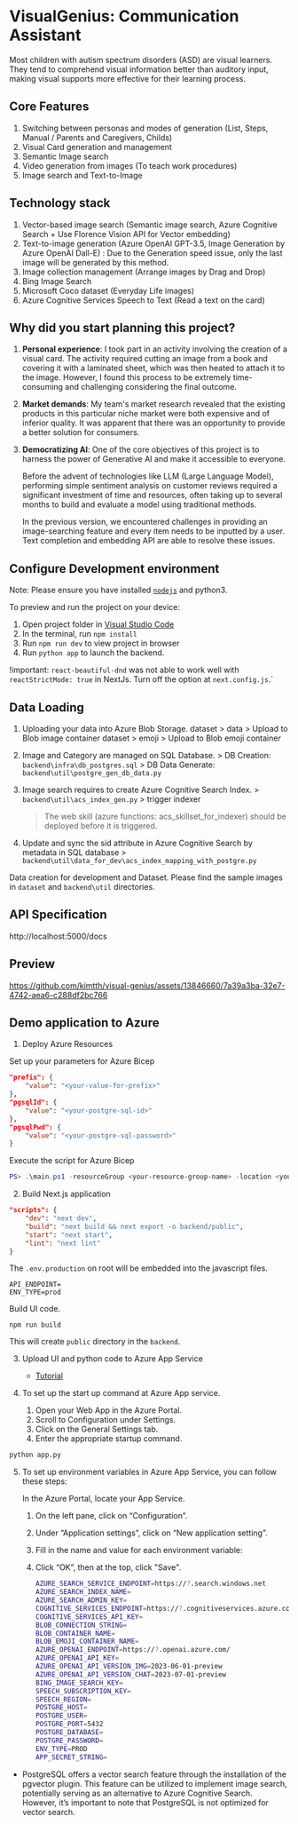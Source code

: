 
# VisualGenius: Communication Assistant

Most children with autism spectrum disorders (ASD) are visual learners. They tend to comprehend visual information better than auditory input, making visual supports more effective for their learning process.

## Core Features

1. Switching between personas and modes of generation (List, Steps, Manual / Parents and Caregivers, Childs)
1. Visual Card generation and management
1. Semantic Image search
1. Video generation from images (To teach work procedures)
1. Image search and Text-to-Image

## Technology stack

1. Vector-based image search (Semantic image search, Azure Cognitive Search + Use Florence Vision API for Vector embedding)
1. Text-to-image generation (Azure OpenAI GPT-3.5, Image Generation by Azure OpenAI Dall-E) : Due to the Generation speed issue, only the last image will be generated by this method.
1. Image collection management (Arrange images by Drag and Drop)
1. Bing Image Search
1. Microsoft Coco dataset (Everyday Life images)
1. Azure Cognitive Services Speech to Text (Read a text on the card)

## Why did you start planning this project?

1. <b>Personal experience</b>: I took part in an activity involving the creation of a visual card. The activity required cutting an image from a book and covering it with a laminated sheet, which was then heated to attach it to the image. However, I found this process to be extremely time-consuming and challenging considering the final outcome.

2. <b>Market demands</b>: My team's market research revealed that the existing products in this particular niche market were both expensive and of inferior quality. It was apparent that there was an opportunity to provide a better solution for consumers.

3. <b>Democratizing AI</b>: One of the core objectives of this project is to harness the power of Generative AI and make it accessible to everyone.

    Before the advent of technologies like LLM (Large Language Model), performing simple sentiment analysis on customer reviews required a significant investment of time and resources, often taking up to several months to build and evaluate a model using traditional methods.

    In the previous version, we encountered challenges in providing an image-searching feature and every item needs to be inputted by a user. Text completion and embedding API are able to resolve these issues.

## Configure Development environment

  Note: Please ensure you have installed <code><a href="https://nodejs.org/en/download/">nodejs</a></code> and python3.

  To preview and run the project on your device:

  1. Open project folder in <a href="https://code.visualstudio.com/download">Visual Studio Code</a>
  2. In the terminal, run `npm install`
  3. Run `npm run dev` to view project in browser
  4. Run `python app` to launch the backend.

  !important: `react-beautiful-dnd` was not able to work well with `reactStrictMode: true` in NextJs.
  Turn off the option at `next.config.js`.`

## Data Loading

  1. Uploading your data into Azure Blob Storage. 
    dataset > data > Upload to Blob image container
    dataset > emoji > Upload to Blob emoji container
  1. Image and Category are managed on SQL Database. > DB Creation: `backend\infra\db_postgres.sql` > DB Data Generate: `backend\util\postgre_gen_db_data.py`
  1. Image search requires to create Azure Cognitive Search Index. > `backend\util\acs_index_gen.py` > trigger indexer 
    
      > The web skill (azure functions: acs_skillset_for_indexer) should be deployed before it is triggered.

  1. Update and sync the sid attribute in Azure Cognitive Search by metadata in SQL database > `backend\util\data_for_dev\acs_index_mapping_with_postgre.py`

Data creation for development and Dataset. Please find the sample images in `dataset` and `backend\util` directories.

## API Specification

  http://localhost:5000/docs

## Preview

https://github.com/kimtth/visual-genius/assets/13846660/7a39a3ba-32e7-4742-aea6-c288df2bc766

## Demo application to Azure

1. Deploy Azure Resources

  Set up your parameters for Azure Bicep

  ```json
  "prefix": {
      "value": "<your-value-for-prefix>"
  },
  "pgsqlId": {
      "value": "<your-postgre-sql-id>"
  },
  "pgsqlPwd": {
      "value": "<your-postgre-sql-password>"
  }
  ```

  Execute the script for Azure Bicep

  ```powershell
  PS> .\main.ps1 -resourceGroup <your-resource-group-name> -location <your-resource-location>
  ```

2. Build Next.js application

  ```json
  "scripts": {
      "dev": "next dev",
      "build": "next build && next export -o backend/public",
      "start": "next start",
      "lint": "next lint"
  }
  ```

  The `.env.production` on root will be embedded into the javascript files.

  ```
  API_ENDPOINT=
  ENV_TYPE=prod
  ```

  Build UI code.

  ```nodejs
  npm run build
  ```

This will create `public` directory in the `backend`.

3. Upload UI and python code to Azure App Service

    - [Tutorial](https://learn.microsoft.com/en-us/azure/app-service/quickstart-python?tabs=flask%2Cwindows%2Cvscode-aztools%2Cvscode-deploy%2Cdeploy-instructions-azportal%2Cterminal-bash%2Cdeploy-instructions-zip-azcli)

4. To set up the start up command at Azure App service.

    1. Open your Web App in the Azure Portal.
    1. Scroll to Configuration under Settings.
    1. Click on the General Settings tab.
    1. Enter the appropriate startup command.

  ```python
  python app.py
  ```

5. To set up environment variables in Azure App Service, you can follow these steps:

    In the Azure Portal, locate your App Service.
    1. On the left pane, click on “Configuration”.
    1. Under “Application settings”, click on “New application setting”.
    1. Fill in the name and value for each environment variable:
    1. Click “OK”, then at the top, click "Save".

        ```bash
        AZURE_SEARCH_SERVICE_ENDPOINT=https://?.search.windows.net
        AZURE_SEARCH_INDEX_NAME=
        AZURE_SEARCH_ADMIN_KEY=
        COGNITIVE_SERVICES_ENDPOINT=https://?.cognitiveservices.azure.com
        COGNITIVE_SERVICES_API_KEY=
        BLOB_CONNECTION_STRING=
        BLOB_CONTAINER_NAME=
        BLOB_EMOJI_CONTAINER_NAME=
        AZURE_OPENAI_ENDPOINT=https://?.openai.azure.com/
        AZURE_OPENAI_API_KEY=
        AZURE_OPENAI_API_VERSION_IMG=2023-06-01-preview
        AZURE_OPENAI_API_VERSION_CHAT=2023-07-01-preview
        BING_IMAGE_SEARCH_KEY=
        SPEECH_SUBSCRIPTION_KEY=
        SPEECH_REGION=
        POSTGRE_HOST=
        POSTGRE_USER=
        POSTGRE_PORT=5432
        POSTGRE_DATABASE=
        POSTGRE_PASSWORD=
        ENV_TYPE=PROD
        APP_SECRET_STRING=
        ```

- PostgreSQL offers a vector search feature through the installation of the pgvector plugin. This feature can be utilized to implement image search, potentially serving as an alternative to Azure Cognitive Search. However, it’s important to note that PostgreSQL is not optimized for vector search.


